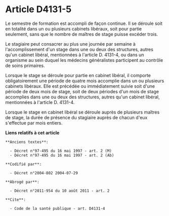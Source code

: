 # Article D4131-5

Le semestre de formation est accompli de façon continue. Il se déroule soit en totalité dans un ou plusieurs cabinets
libéraux, soit pour partie seulement, sans que le nombre de maîtres de stage puisse excéder trois.

Le stagiaire peut consacrer au plus une journée par semaine à l'accomplissement d'un stage dans une ou deux des structures,
autres qu'un cabinet libéral, mentionnées à l'article D. 4131-4, ou dans un organisme au sein duquel les médecins
généralistes participent au contrôle de soins primaires.

Lorsque le stage se déroule pour partie en cabinet libéral, il comporte obligatoirement une période de quatre mois accomplie
dans un ou plusieurs cabinets libéraux. Elle est précédée ou immédiatement suivie soit d'une période de deux mois de stage,
soit de deux périodes d'un mois de stage accomplies dans une ou deux des structures, autres qu'un cabinet libéral,
mentionnées à l'article D. 4131-4.

Lorsque le stage en cabinet libéral se déroule auprès de plusieurs maîtres de stage, la durée de présence du stagiaire auprès
de chacun d'eux s'effectue par mois entiers.

**Liens relatifs à cet article**

	**Anciens textes**:

	  - Décret n°97-495 du 16 mai 1997 - art. 2 (M)
	  - Décret n°97-495 du 16 mai 1997 - art. 2 (Ab)

	**Codifié par**:

	  - Décret n°2004-802 2004-07-29

	**Abrogé par**:

	  - Décret n°2011-954 du 10 août 2011 - art. 2

	**Cite**:

	  - Code de la santé publique - art. D4131-4
